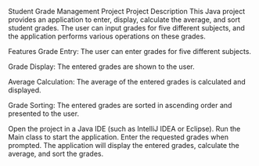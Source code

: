 Student Grade Management Project
Project Description
This Java project provides an application to enter, display, calculate the average, and sort student grades. The user can input grades for five different subjects, and the application performs various operations on these grades.

Features
Grade Entry: The user can enter grades for five different subjects.


Grade Display: The entered grades are shown to the user.


Average Calculation: The average of the entered grades is calculated and displayed.


Grade Sorting: The entered grades are sorted in ascending order and presented to the user.


Open the project in a Java IDE (such as IntelliJ IDEA or Eclipse).
Run the Main class to start the application.
Enter the requested grades when prompted.
The application will display the entered grades, calculate the average, and sort the grades.

